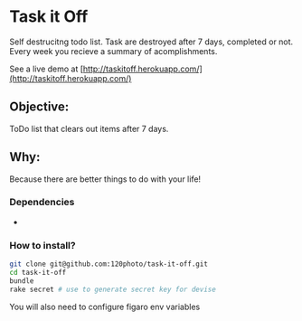 # Task it Off

Self destrucitng todo list. Task are destroyed after 7 days, completed or not. Every week you recieve a summary of acomplishments.

See a live demo at [http://taskitoff.herokuapp.com/](http://taskitoff.herokuapp.com/)

## Objective:
ToDo list that clears out items after 7 days.

## Why:
Because there are better things to do with your life!

### Dependencies
*

### How to install?

```bash
git clone git@github.com:120photo/task-it-off.git
cd task-it-off
bundle
rake secret # use to generate secret key for devise
```
You will also need to configure figaro env variables
